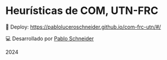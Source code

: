 # Heurísticas de COM, UTN-FRC

🚀 Deploy: https://pabloluceroschneider.github.io/com-frc-utn/#/

💻 Desarrollado por [Pablo Schneider](https://www.linkedin.com/in/pabloschneider/)

2024
